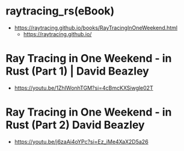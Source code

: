 # raytracing_rs(eBook)
- https://raytracing.github.io/books/RayTracingInOneWeekend.html
  - https://raytracing.github.io/

# Ray Tracing in One Weekend - in Rust (Part 1) | David Beazley
- https://youtu.be/1ZhIWonhTGM?si=4cBmcKXSiwgle02T

# Ray Tracing in One Weekend - in Rust (Part 2) David Beazley
- https://youtu.be/j6zaAi4oYPc?si=Ez_iMe4XaX2D5a26
